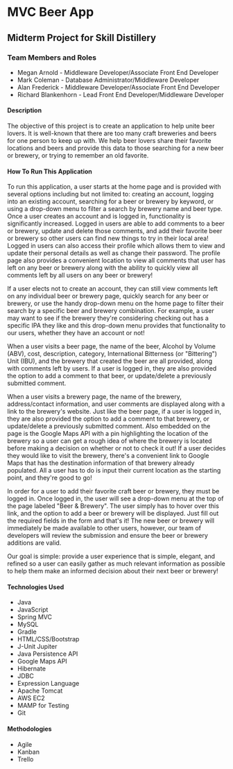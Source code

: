 # MVC Beer App

## Midterm Project for Skill Distillery

### Team Members and Roles
* Megan Arnold - Middleware Developer/Associate Front End Developer
* Mark Coleman - Database Administrator/Middleware Developer
* Alan Frederick - Middleware Developer/Associate Front End Developer 
* Richard Blankenhorn - Lead Front End Developer/Middleware Developer

#### Description

The objective of this project is to create an application to help unite beer lovers. It is well-known that there are too many craft breweries and beers for one person to keep up with. We help beer lovers share their favorite locations and beers and provide this data to those searching for a new beer or brewery, or trying to remember an old favorite. 

#### How To Run This Application

To run this application, a user starts at the home page and is provided with several options including but not limited to: creating an account, logging into an existing account, searching for a beer or brewery by keyword, or using a drop-down menu to filter a search by brewery name and beer type. Once a user creates an account and is logged in, functionality is significantly increased. Logged in users are able to add comments to a beer or brewery, update and delete those comments, and add their favorite beer or brewery so other users can find new things to try in their local area! Logged in users can also access their profile which allows them to view and update their personal details as well as change their password. The profile page also provides a convenient location to view all comments that user has left on any beer or brewery along with the ability to quickly view all comments left by all users on any beer or brewery! 

If a user elects not to create an account, they can still view comments left on any individual beer or brewery page, quickly search for any beer or brewery, or use the handy drop-down menu on the home page to filter their search by a specific beer and brewery combination. For example, a user may want to see if the brewery they're considering checking out has a specific IPA they like and this drop-down menu provides that functionality to our users, whether they have an account or not!  

When a user visits a beer page, the name of the beer, Alcohol by Volume (ABV), cost, description, category, International Bitterness (or "Bittering") Unit (IBU),  and the brewery that created the beer are all provided, along with comments left by users. If a user is logged in, they are also provided the option to add a comment to that beer, or update/delete a previously submitted comment.

When a user visits a brewery page, the name of the brewery, address/contact information, and user comments are displayed along with a link to the brewery's website. Just like the beer page, if a user is logged in, they are also provided the option to add a comment to that brewery, or update/delete a previously submitted comment. Also embedded on the page is the Google Maps API with a pin highlighting the location of the brewery so a user can get a rough idea of where the brewery is located before making a decision on whether or not to check it out! If a user decides they would like to visit the brewery, there's a convenient link to Google Maps that has the destination information of that brewery already populated. All a user has to do is input their current location as the starting point, and they're good to go!  

In order for a user to add their favorite craft beer or brewery, they must be logged in. Once logged in, the user will see a drop-down menu at the top of the page labeled "Beer & Brewery". The user simply has to hover over this link, and the option to add a beer or brewery will be displayed. Just fill out the required fields in the form and that's it! The new beer or brewery will immediately be made available to other users, however, our team of developers will review the submission and ensure the beer or brewery additions are valid.

Our goal is simple: provide a user experience that is simple, elegant, and refined so a user can easily gather as much relevant information as possible to help them make an informed decision about their next beer or brewery!

#### Technologies Used
* Java
* JavaScript
* Spring MVC
* MySQL
* Gradle
* HTML/CSS/Bootstrap
* J-Unit Jupiter
* Java Persistence API
* Google Maps API
* Hibernate
* JDBC
* Expression Language
* Apache Tomcat
* AWS EC2
* MAMP for Testing
* Git

#### Methodologies 
* Agile
* Kanban
* Trello
